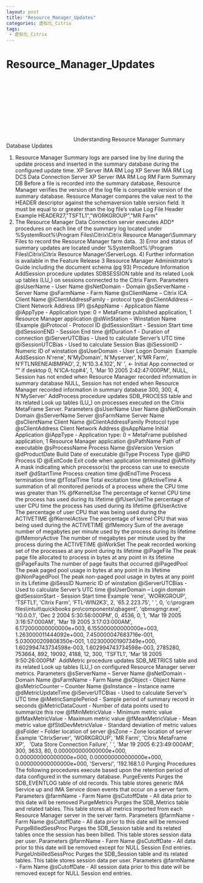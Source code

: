 ```yaml
---
layout: post
title: "Resource_Manager_Updates"
categories: 虚拟化_Citrix
tags: 
 - 虚拟化_Citrix
--- 
```


# Resource_Manager_Updates

![]() ![]() ![]() ![]() ![]() ![]() ![]() ![]() ![]() ![]() ![]() ![]() ![]() ![]() ![]() ![]() ![]() ![]() ![]() ![]() ![]() ![]() ![]() ![]() ![]() ![]() ![]() ![]() ![]() ![]() ![]() ![]() ![]() ![]() ![]() ![]() ![]() ![]() ![]() ![]() ![]() ![]() ![]() ![]() ![]() ![]() ![]() ![]() ![]() ![]() ![]() ![]() ![]() ![]() ![]() ![]() ![]() ![]() ![]() ![]() ![]() ![]() ![]() ![]() ![]() ![]() ![]() ![]() ![]() ![]() ![]() ![]() ![]() ![]() ![]() ![]() ![]() ![]() ![]() ![]() ![]() ![]() ![]() ![]() ![]() ![]() ![]() ![]() ![]() ![]() ![]() ![]() ![]() ![]() ![]() ![]() ![]() ![]() ![]() ![]() ![]() ![]() ![]() ![]() ![]() ![]() ![]() ![]() ![]() ![]() ![]() ![]() ![]() ![]() ![]() ![]() ![]() ![]() ![]() ![]() ![]() ![]() ![]() ![]() ![]() ![]() ![]() ![]() ![]() ![]() ![]() ![]() ![]() ![]() ![]() ![]() ![]() ![]() ![]() ![]() ![]() ![]() ![]() ![]() ![]() ![]() ![]() ![]() ![]() ![]() ![]() ![]() ![]() ![]() ![]() ![]() ![]() ![]() ![]() ![]() ![]() ![]() ![]() ![]() ![]() ![]() ![]() ![]() ![]() ![]() ![]() ![]() ![]() ![]() ![]() ![]() ![]() ![]() ![]() ![]() ![]() ![]() ![]() ![]() ![]() ![]() ![]() ![]() ![]() ![]() ![]() ![]() ![]() ![]() ![]() ![]() ![]() ![]() ![]() ![]() ![]() ![]() ![]() ![]() ![]() ![]() ![]() ![]() ![]() ![]() ![]() ![]() ![]() ![]() ![]() ![]() ![]() ![]() ![]() ![]() ![]() ![]() ![]() ![]() ![]() ![]() ![]() ![]() ![]() ![]() ![]() ![]() ![]() ![]() ![]() ![]() ![]() ![]() ![]() ![]() ![]() ![]() ![]() ![]() ![]() ![]() ![]() ![]() ![]() ![]() ![]() ![]() ![]() ![]() ![]() ![]() ![]() ![]() ![]() ![]() ![]() ![]() ![]() ![]() ![]() ![]() ![]() ![]() ![]() ![]() ![]() ![]() ![]() ![]() ![]() ![]() ![]() ![]() ![]() ![]() ![]() ![]() ![]() ![]() ![]() ![]() ![]() ![]() ![]() ![]() ![]() ![]() ![]() ![]() ![]() ![]() ![]() ![]() ![]() ![]() ![]() ![]() ![]() ![]() ![]() ![]() ![]() ![]() ![]() ![]() ![]() ![]() ![]() ![]() ![]() ![]() ![]() ![]() ![]() ![]() ![]() ![]() ![]() ![]() ![]() ![]() ![]() ![]() ![]() ![]() ![]() ![]() ![]() ![]() ![]() ![]() ![]() ![]() ![]() ![]() ![]() ![]() ![]() ![]() ![]() ![]() ![]() ![]() ![]() ![]() ![]() ![]() ![]() ![]() ![]() ![]() ![]() ![]() ![]() ![]() ![]() ![]() ![]() ![]() ![]() ![]() ![]() ![]() ![]() ![]() ![]() ![]() ![]() ![]() ![]() ![]() ![]() ![]() ![]() ![]() ![]() ![]() ![]() ![]() ![]() ![]() ![]() ![]() ![]() ![]() ![]() ![]() ![]() ![]() ![]() ![]() ![]() ![]() ![]() ![]() ![]() ![]() ![]() ![]() ![]() ![]() ![]() ![]() ![]() ![]() ![]() ![]() ![]() ![]() ![]() ![]() ![]() ![]() ![]() ![]() ![]() ![]() ![]() ![]() ![]() ![]() ![]() ![]() ![]() ![]() ![]() ![]() ![]() ![]() ![]() ![]() ![]() ![]() ![]() ![]() ![]() ![]() ![]() ![]() ![]() ![]() ![]() ![]() ![]() ![]() ![]() ![]() ![]() ![]() ![]() ![]() ![]() ![]() ![]() ![]() ![]() ![]() ![]() ![]() ![]() ![]() ![]() ![]() ![]() ![]() ![]() ![]() ![]() ![]() ![]() ![]() ![]() ![]() ![]() ![]() ![]() ![]() ![]() ![]() ![]() ![]() ![]() ![]() ![]() ![]() ![]() ![]() ![]() ![]() ![]() ![]() ![]() ![]() ![]() ![]() ![]() ![]() ![]() ![]() ![]() ![]() ![]() ![]() ![]() ![]() ![]() ![]() ![]() ![]() ![]() ![]() ![]() ![]() ![]() ![]() ![]() ![]() ![]() ![]() ![]() ![]() ![]() ![]() ![]() ![]() ![]() ![]() ![]() ![]() ![]() ![]() ![]() ![]() ![]() ![]() ![]() ![]() ![]() ![]() ![]() ![]() ![]() ![]() ![]() ![]() ![]() ![]() ![]() ![]() ![]() ![]() ![]() ![]() ![]() ![]() ![]() ![]() ![]() ![]() ![]() ![]() ![]() ![]() ![]() ![]() ![]() ![]() ![]() ![]() ![]() ![]() ![]() ![]() ![]() ![]() ![]() ![]() ![]() ![]() ![]() ![]() ![]() ![]() ![]() ![]() ![]() ![]() ![]() ![]() ![]() ![]() ![]() ![]() ![]() ![]() ![]() ![]() ![]() ![]() ![]() ![]() ![]() ![]() ![]() ![]() ![]() ![]() ![]() ![]() ![]() ![]() ![]() ![]() ![]() ![]() ![]() ![]() ![]() ![]() ![]() ![]() ![]() ![]() ![]() ![]() ![]() ![]() ![]() ![]() ![]() ![]() ![]() ![]() ![]() ![]() ![]() ![]() ![]() ![]() ![]() ![]() ![]() ![]() ![]() ![]() ![]() ![]() ![]() ![]() ![]() ![]() ![]() ![]() ![]() ![]() ![]() ![]() ![]() ![]() ![]() ![]() ![]() ![]() ![]() ![]() ![]() ![]() ![]() ![]() ![]() ![]() ![]() ![]() ![]() ![]() ![]() ![]() ![]() ![]() ![]() ![]() ![]() ![]() ![]() ![]() ![]() ![]() ![]() ![]() ![]() ![]() ![]() ![]() ![]() ![]() ![]() ![]() ![]() ![]() ![]() ![]() ![]() ![]() ![]() ![]() ![]() ![]() ![]() ![]() ![]() ![]() ![]() ![]() ![]() ![]() ![]() ![]() ![]() ![]() ![]() ![]() ![]() ![]() ![]() ![]() ![]() ![]() ![]() ![]() ![]() ![]() ![]() ![]() ![]() ![]() ![]() ![]() ![]() ![]() ![]() ![]() ![]() ![]() ![]() ![]() ![]() ![]() ![]() ![]() ![]() ![]() ![]() ![]() ![]() ![]() ![]() ![]() ![]() ![]() ![]() ![]() ![]() ![]() ![]() ![]() ![]() ![]() ![]() ![]() ![]() ![]() ![]() ![]() ![]() ![]() ![]() ![]() ![]() ![]() ![]() ![]() ![]() ![]() ![]() ![]() ![]() ![]() ![]() ![]() ![]() ![]() ![]() ![]() ![]() ![]() ![]() ![]() ![]() ![]() ![]() ![]() ![]() ![]() ![]() ![]() ![]() ![]() ![]() ![]() ![]() ![]() ![]() ![]() ![]() ![]() ![]() ![]() ![]() ![]() ![]() ![]() ![]() ![]() ![]() ![]() ![]() ![]() ![]() ![]() ![]() ![]() ![]() ![]() ![]() ![]() ![]() ![]() ![]() ![]() ![]() ![]() ![]() ![]() ![]() ![]() ![]() ![]() ![]() ![]() ![]() ![]() ![]() ![]() ![]() ![]() ![]() ![]() ![]() ![]() ![]() ![]() ![]() ![]() ![]() ![]() ![]() ![]() ![]() ![]() ![]() ![]() ![]() ![]() ![]() ![]() ![]() ![]() ![]() ![]() ![]() ![]() ![]() ![]() ![]() ![]() ![]() ![]() ![]() ![]() ![]() ![]() ![]() ![]() ![]() ![]() ![]() ![]() ![]() ![]() ![]() ![]() ![]() ![]() ![]() ![]() ![]() ![]() ![]() ![]() ![]() ![]() ![]() ![]() ![]() ![]() ![]() ![]() ![]() ![]() ![]() ![]() ![]() ![]() ![]() ![]() ![]() ![]() ![]() ![]() ![]() ![]() ![]() ![]() ![]() ![]() ![]() ![]() ![]() ![]() ![]() ![]() ![]() ![]() ![]() ![]() ![]() ![]() ![]() ![]() ![]() ![]() ![]() ![]() ![]() ![]() ![]() ![]() ![]() ![]() ![]() ![]() ![]() ![]() ![]() ![]() ![]() ![]() ![]() ![]() ![]() ![]() ![]() ![]() ![]() ![]() ![]() ![]() ![]() ![]() ![]() ![]() ![]() ![]() ![]() ![]() ![]() ![]() ![]() ![]() ![]() ![]() ![]() ![]() ![]() ![]() ![]() ![]() ![]() ![]() ![]() ![]() ![]() ![]() ![]() ![]() ![]() ![]() ![]() ![]() ![]() ![]() ![]() ![]() ![]() ![]() ![]() ![]() ![]() ![]() ![]() ![]() ![]() ![]() ![]() ![]() ![]() ![]() ![]() ![]() ![]() ![]() ![]() ![]() ![]() ![]() ![]() ![]() ![]() ![]() ![]() ![]() ![]() ![]() ![]() ![]() ![]() ![]() ![]() ![]() ![]() ![]() ![]() ![]() ![]() ![]() ![]() ![]() ![]() ![]() ![]() ![]() ![]() ![]() ![]() ![]() ![]() ![]() ![]() ![]() ![]() ![]() ![]() ![]() ![]() ![]() ![]() ![]() ![]() ![]() ![]() ![]() ![]() ![]() ![]() ![]() ![]() ![]() ![]() ![]() ![]() ![]() ![]() ![]() ![]() ![]() ![]() ![]() ![]() ![]() ![]() ![]() ![]() ![]() ![]() ![]() ![]() ![]() ![]() ![]() ![]() ![]() ![]() ![]() ![]() ![]() ![]() ![]() ![]() ![]() ![]() ![]() ![]() ![]() ![]() ![]() ![]() ![]() ![]() ![]() ![]() ![]() ![]() ![]() ![]() ![]() ![]() ![]() ![]() ![]() ![]() ![]() ![]() ![]() ![]() ![]() ![]() ![]() ![]() ![]() ![]() ![]() ![]() ![]() ![]() ![]() ![]() ![]() ![]() ![]() ![]() ![]() ![]() ![]() ![]() ![]() ![]() ![]() ![]() ![]() ![]() ![]() ![]() ![]() ![]() ![]() ![]() ![]() ![]() ![]() ![]() ![]() ![]() ![]() ![]() ![]() ![]() ![]() ![]() ![]() ![]() ![]() ![]() ![]() ![]() ![]() ![]() ![]() ![]() ![]() ![]() ![]() Understanding Resource Manager Summary Database Updates
1) Resource Manager Summary logs are parsed line by line during the update process and inserted in the summary database during the configured update time.
XP Server
IMA RM Log
XP Server
IMA RM Log
DCS Data Connection Server
XP Server
IMA RM Log
RM Farm Summary DB
Before a file is recorded into the summary database, Resource Manager verifies the version of the log file is compatible version of the summary database. Resource Manager compares the value next to the HEADER descriptor against the schemaversion table version field. It must be equal to or greater than the log file’s value Log File Header Example
HEADER27,"TSFTL1","WORKGROUP","MR Farm"
2) The Resource Manager Data Connection server executes ADD* procedures on each line of the summary log located under %SystemRoot%\Program Files\Citrix\Citrix Resource Manager\Summary Files to record the Resource Manager farm data.
![]() 3) Error and status of summary updates are located under %SystemRoot%:\Program Files\Citrix\Citrix Resource Manager\ServerLogs. 4) Further information is available in the Feature Release 3 Resource Manager Administrator’s Guide including the document schema (pg 93)
Procedure Information
AddSession procedure updates SDBSESSION table and its related Look up tables (LU_) on sessions connected to the Citrix Farm. Parameters @sUserName - User Name @sNetDomain - Domain @sServerName - Server Name @sFarmName - Farm Name @sClientName – Citrix ICA Client Name @iClientAddressFamily - protocol type @sClientAddress – Client Network Address (IP) @sAppName - Application Name @iAppType - Application type: 0 = MetaFrame published application, 1 Resource Manager application @sWinStation – Winstation Name (Example @iProtocol - Protocol ID @dSessionStart - Session Start time @dSessionEND - Session End time @fDuration f - Duration of connection @iServerUTCBias - Used to calculate Server’s UTC time @iSessionUTCBias - Used to calculate Session Bias @iSessionID - Numeric ID of winstation @sUserDomain - User Logon Domain
![]() Example
AddSession N'rene', N'MyDomain', N'Myserver', N'MR Farm', N'FTLNRENEAIBMPAD', 2, N'10.3.4.102', N' ', <- Initial App connected or “” if desktop 0, N'ICA-tcp#4', 1, 'Mar 10 2005 2:42:47:000PM', NULL, Session has not ended when Resource Manager recorded information in summary database NULL, Session has not ended when Resource Manager recorded information in summary database 300, 300, 4, N'MyServer'
AddProcess procedure updates SDB_PROCESS table and its related Look up tables (LU_) on processes executed on the Citrix MetaFrame Server. Parameters @sUserName User Name @sNetDomain Domain @sServerName Server @sFarmName Server Name @sClientName Client Name @iClientAddressFamily Protocol type @sClientAddress Client Network Address @sAppName Initial Application @iAppType - Application type: 0 = MetaFrame published application, 1 Resource Manager application @sPathName Path of executable @sProcessName Process Name @sVersion Version @dProductDate Build Date of executable @iType Process Type @iPID Process ID @iExitCode Exit code when application terminated @iAffinity A mask indicating which processor(s) the process can use to execute itself @dStartTime Process creation time @dEndTime Process termination time @fTotalTime Total excitation time @fActiveTime A summation of all monitored periods of a process where the CPU time was greater than 1% @fKernelUse The percentage of kernel CPU time the process has used during its lifetime @fUserUseThe percentage of user CPU time the process has used during its lifetime @fUserActive The percentage of user CPU that was being used during the ACTIVETIME @fKernelActive The percentage of kernel CPU that was being used during the ACTIVETIME @fMemory Sum of the average number of megabytes per minute used by the process during its lifetime @fMemoryActive The number of megabytes per minute used by the process during the ACTIVETIME @iWorkSet The peak recorded working set of the processes at any point during its lifetime @iPageFile The peak page file allocated to process in bytes at any point in its lifetime @iPageFaults The number of page faults that occurred @iPagedPool The peak paged pool usage in bytes at any point in its
lifetime @iNonPagedPool The peak non-paged pool usage in bytes at any point in its Lifetime @iSessID Numeric ID of winstation @iServerUTCBias - Used to calculate Server’s UTC time @sUserDomain – Login domain @dSessionStart - Session Start time
Example
'rene', 'WORKGROUP', 'TSFTL1', 'Citrix Farm', 'FTL-WIN2K3', 2, '65.2.223.75', ' ', 0, 'c:\program files\intuit\quickbooks pro\components\qbagent\', 'qbmsgmgr.exe', '10.0.0.1', 'Dec 2 2004 5:30:56:000PM', 0, 4536, 0, 1, 'Mar 19 2005 3:16:57:000AM', 'Mar 19 2005 3:17:03:000AM', 6.172000000000000e+003, 6.155000000000000e+003, 1.263000011444092e+000, 7.450000047683716e-001, 5.030000209808350e-001, 1.023000001907349e+000, 1.602994743734598e-003, 1.602994743734598e-003, 2785280, 753664, 892, 19092, 4188, 12, 300, 'TSFTL1', 'Mar 18 2005 9:50:26:000PM'
![]() AddMetric procedure updates SDB_METRICS table and its related Look up tables (LU_) on configured Resource Manager server metrics. Parameters @sServerName – Server Name @sNetDomain - Domain Name @sFarmName - Farm Name @sObject - Object Name @sMetricCounter – Counter Name @sInstance – Instance name @dMetricUpdateTime @iServerUTCBias - Used to calculate Server’s UTC time @iMetricSamplePeriod - Sample period of summary record in seconds @iMetricDataCount - Number of data points used to summarize this row @fMinMetricValue - Minimum metric value @fMaxMetricValue - Maximum metric value @fMeanMetricValue - Mean metric value @fStdDevMetricValue - Standard deviation of metric values @sFolder – Folder location of server @sZone – Zone location of server
Example
'CitrixServer', 'WORKGROUP', 'MR Farm', 'Citrix MetaFrame XP',
![]() ![]() 'Data Store Connection Failure', ' ', 'Mar 19 2005 6:23:49:000AM', 300, 3633, 80, 0.000000000000000e+000, 0.000000000000000e+000, 0.000000000000000e+000, 0.000000000000000e+000, 'Servers/', '192.168.1.0
Purging Procedures
The following procedures execute based upon the retention period of data configured in the summary database. PurgeEvents Purges the SDB_EVENTLOG table of old records. This table stores generic IMA Service up and IMA Service down events that occur on a server farm. Parameters @farmName - Farm Name @sCutoffDate - All data prior to this date will be removed PurgeMetrics Purges the SDB_Metrics table and related tables. This table stores all metrics imported from each Resource Manager server in the server farm. Parameters @farmName - Farm Name @sCutoffDate - All data prior to this date will be removed PurgeBilledSessProc Purges the SDB_Session table and its related tables once the session has been billed. This table stores session data per user. Parameters @farmName - Farm Name @sCutoffDate - All data prior to this date will be removed except for NULL Session End entries. PurgeUnbilledSessProc Purges the SDB_Session table and its related tables. This table stores session data per user. Parameters @farmName - Farm Name @sCutoffDate - All session data prior to this date will be removed except for NULL Session end entries.

